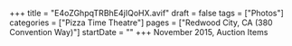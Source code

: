 +++
title = "E4oZGhpqTRBhE4jIQoHX.avif"
draft = false
tags = ["Photos"]
categories = ["Pizza Time Theatre"]
pages = ["Redwood City, CA (380 Convention Way)"]
startDate = ""
+++
November 2015, Auction Items
